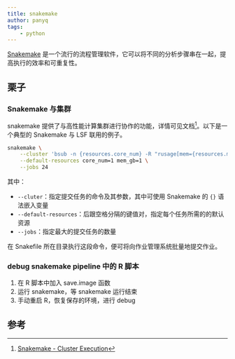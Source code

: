 ```yaml
---
title: snakemake
author: panyq
tags:
    - python
---
```

[Snakemake](https://snakemake.readthedocs.io/en/stable/) 是一个流行的流程管理软件，它可以将不同的分析步骤串在一起，提高执行的效率和可重复性。

## 栗子

### Snakemake 与集群
snakemake 提供了与高性能计算集群进行协作的功能，详情可见文档[^1]。以下是一个典型的 Snakemake 与 LSF 联用的例子。

```bash
snakemake \
	--cluster 'bsub -n {resources.core_num} -R "rusage[mem={resources.mem_gb}]" -o {log}' \
	--default-resources core_num=1 mem_gb=1 \
	--jobs 24
```

其中：
- `--cluter`：指定提交任务的命令及其参数，其中可使用 Snakemake 的 `{}` 语法嵌入变量
- `--default-resources`：后跟空格分隔的键值对，指定每个任务所需的的默认资源
- `--jobs`：指定最大的提交任务的数量

在 Snakefile 所在目录执行这段命令，便可将向作业管理系统批量地提交作业。


### debug snakemake pipeline 中的 R 脚本
1. 在 R 脚本中加入 save.image 函数
2. 运行 snakemake，等 snakemake 运行结束
3. 手动重启 R，恢复保存的环境，进行 debug


## 参考
[^1]: [Snakemake - Cluster Execution](https://snakemake.readthedocs.io/en/stable/executing/cluster.html)